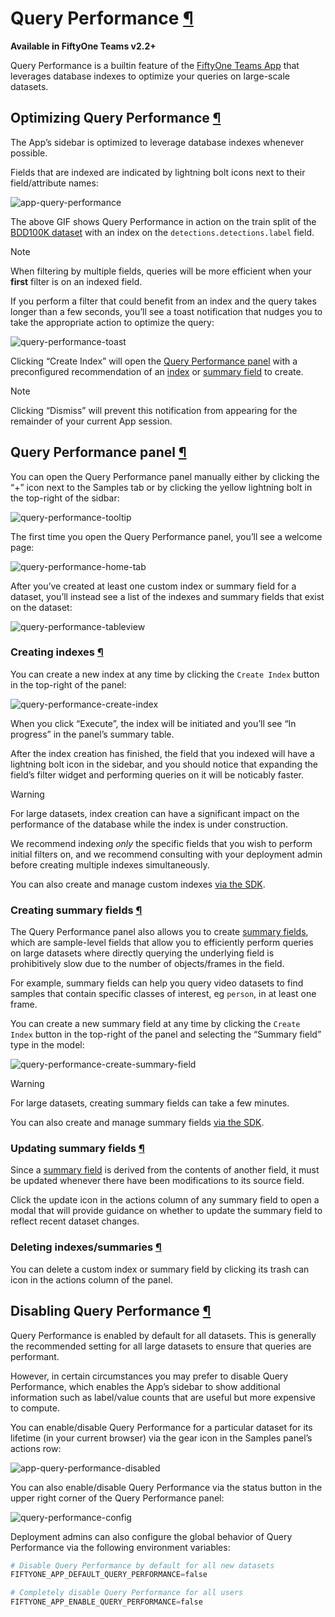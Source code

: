 # Query Performance [¶](\#query-performance "Permalink to this headline")

**Available in FiftyOne Teams v2.2+**

Query Performance is a builtin feature of the
[FiftyOne Teams App](teams_app.md#teams-app) that leverages database indexes to
optimize your queries on large-scale datasets.

## Optimizing Query Performance [¶](\#optimizing-query-performance "Permalink to this headline")

The App’s sidebar is optimized to leverage database indexes whenever possible.

Fields that are indexed are indicated by lightning bolt icons next to their
field/attribute names:

![app-query-performance](../_images/app-query-performance.gif)

The above GIF shows Query Performance in action on the train split of the
[BDD100K dataset](../data/dataset_zoo/datasets.md#dataset-zoo-bdd100k) with an index on the
`detections.detections.label` field.

Note

When filtering by multiple fields, queries will be more efficient when your
**first** filter is on an indexed field.

If you perform a filter that could benefit from an index and the query takes
longer than a few seconds, you’ll see a toast notification that nudges you to
take the appropriate action to optimize the query:

![query-performance-toast](../_images/qp_toast.png)

Clicking “Create Index” will open the
[Query Performance panel](#query-performance-panel) with a preconfigured
recommendation of an [index](#query-performance-index) or
[summary field](#query-performance-summary) to create.

Note

Clicking “Dismiss” will prevent this notification from appearing for the
remainder of your current App session.

## Query Performance panel [¶](\#query-performance-panel "Permalink to this headline")

You can open the Query Performance panel manually either by clicking the “+”
icon next to the Samples tab or by clicking the yellow lightning bolt in the
top-right of the sidbar:

![query-performance-tooltip](../_images/qp_tooltip.png)

The first time you open the Query Performance panel, you’ll see a welcome page:

![query-performance-home-tab](../_images/qp_home.png)

After you’ve created at least one custom index or summary field for a dataset,
you’ll instead see a list of the indexes and summary fields that exist on the
dataset:

![query-performance-tableview](../_images/qp_tableview.png)

### Creating indexes [¶](\#creating-indexes "Permalink to this headline")

You can create a new index at any time by clicking the `Create Index` button
in the top-right of the panel:

![query-performance-create-index](../_images/qp_create_index.png)

When you click “Execute”, the index will be initiated and you’ll see
“In progress” in the panel’s summary table.

After the index creation has finished, the field that you indexed will have a
lightning bolt icon in the sidebar, and you should notice that expanding the
field’s filter widget and performing queries on it will be noticably faster.

Warning

For large datasets, index creation can have a significant impact on the
performance of the database while the index is under construction.

We recommend indexing _only_ the specific fields that you wish to perform
initial filters on, and we recommend consulting with your deployment admin
before creating multiple indexes simultaneously.

You can also create and manage custom indexes
[via the SDK](../fiftyone_concepts/app.md#app-optimizing-query-performance).

### Creating summary fields [¶](\#creating-summary-fields "Permalink to this headline")

The Query Performance panel also allows you to create
[summary fields](../fiftyone_concepts/using_datasets.md#summary-fields), which are sample-level fields that
allow you to efficiently perform queries on large datasets where directly
querying the underlying field is prohibitively slow due to the number of
objects/frames in the field.

For example, summary fields can help you query video datasets to find samples
that contain specific classes of interest, eg `person`, in at least one frame.

You can create a new summary field at any time by clicking the `Create Index`
button in the top-right of the panel and selecting the “Summary field” type in
the model:

![query-performance-create-summary-field](../_images/qp_create_summary_field.png)

Warning

For large datasets, creating summary fields can take a few minutes.

You can also create and manage summary fields
[via the SDK](../fiftyone_concepts/using_datasets.md#summary-fields).

### Updating summary fields [¶](\#updating-summary-fields "Permalink to this headline")

Since a [summary field](../fiftyone_concepts/using_datasets.md#summary-fields) is derived from the contents of
another field, it must be updated whenever there have been modifications to its
source field.

Click the update icon in the actions column of any summary field to open a
modal that will provide guidance on whether to update the summary field to
reflect recent dataset changes.

### Deleting indexes/summaries [¶](\#deleting-indexes-summaries "Permalink to this headline")

You can delete a custom index or summary field by clicking its trash can icon
in the actions column of the panel.

## Disabling Query Performance [¶](\#disabling-query-performance "Permalink to this headline")

Query Performance is enabled by default for all datasets. This is generally the
recommended setting for all large datasets to ensure that queries are
performant.

However, in certain circumstances you may prefer to disable Query Performance,
which enables the App’s sidebar to show additional information such as
label/value counts that are useful but more expensive to compute.

You can enable/disable Query Performance for a particular dataset for its
lifetime (in your current browser) via the gear icon in the Samples panel’s
actions row:

![app-query-performance-disabled](../_images/app-query-performance-disabled.gif)

You can also enable/disable Query Performance via the status button in the
upper right corner of the Query Performance panel:

![query-performance-config](../_images/qp_config.png)

Deployment admins can also configure the global behavior of Query Performance
via the following environment variables:

```python
# Disable Query Performance by default for all new datasets
FIFTYONE_APP_DEFAULT_QUERY_PERFORMANCE=false

```

```python
# Completely disable Query Performance for all users
FIFTYONE_APP_ENABLE_QUERY_PERFORMANCE=false

```

